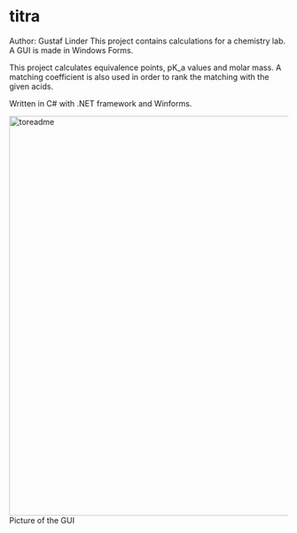 # titra
Author: Gustaf Linder
This project contains calculations for a chemistry lab. A GUI is made in Windows Forms.

This project calculates equivalence points, pK_a values and molar mass. A matching coefficient is also used in order to rank the matching with the given acids.

Written in C# with .NET framework and Winforms.

<img width="721" alt="toreadme" src="https://user-images.githubusercontent.com/16824018/110951727-accc8a00-8345-11eb-89a6-e8c0aedbfc75.PNG">
Picture of the GUI
